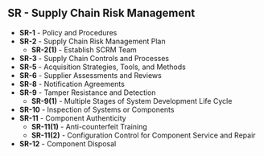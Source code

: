 ## SR - Supply Chain Risk Management


- **SR-1** - Policy and Procedures
- **SR-2** - Supply Chain Risk Management Plan
  - **SR-2(1)** - Establish SCRM Team
- **SR-3** - Supply Chain Controls and Processes
- **SR-5** - Acquisition Strategies, Tools, and Methods
- **SR-6** - Supplier Assessments and Reviews
- **SR-8** - Notification Agreements
- **SR-9** - Tamper Resistance and Detection
  - **SR-9(1)** - Multiple Stages of System Development Life Cycle
- **SR-10** - Inspection of Systems or Components
- **SR-11** - Component Authenticity
  - **SR-11(1)** - Anti-counterfeit Training
  - **SR-11(2)** - Configuration Control for Component Service and Repair
- **SR-12** - Component Disposal